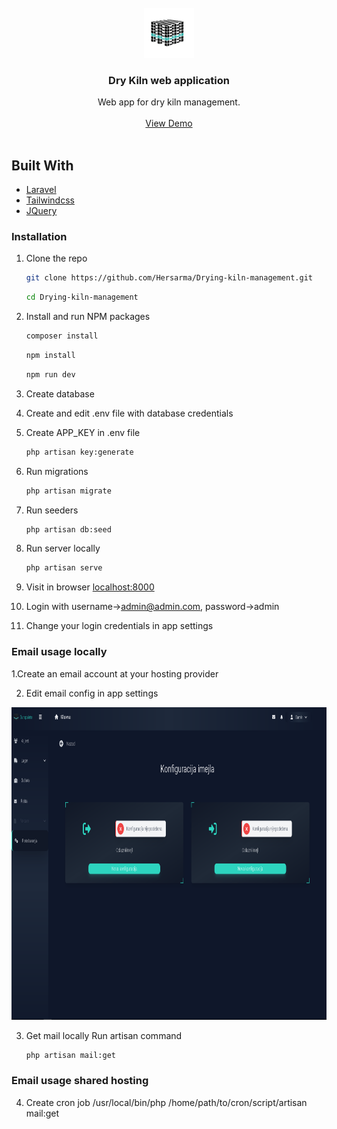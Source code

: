 <div id="top"></div>

<br />
<div align="center">
  <a href="https://github.com/github_username/repo_name">
    <img src="public/img/europalete-logo-black_teal.png" alt="Logo" width="80" height="80">
  </a>

<h3 align="center">Dry Kiln web application</h3>

  <p align="center">
    Web app for dry kiln management.
    <br />
    <br />
    <a href="https://hersarma.in.rs" target="_blank">View Demo</a>
    <br />
    <br />
  </p>
</div>

## Built With

* [Laravel](https://laravel.com)
* [Tailwindcss](https://tailwindcss.com)
* [JQuery](https://jquery.com)

### Installation

1. Clone the repo
   ```sh
   git clone https://github.com/Hersarma/Drying-kiln-management.git
   ```
   
   ```sh
   cd Drying-kiln-management
   ```
2. Install and run NPM packages

   ```sh
   composer install
   ```
   ```sh
   npm install
   ```
   ```sh
   npm run dev
   ```
3. Create database

4. Create and edit .env file with database credentials

5. Create APP_KEY in .env file
   ```sh
   php artisan key:generate
   ```
6. Run migrations
   ```sh
   php artisan migrate
   ```
7. Run seeders
   ```sh
   php artisan db:seed
   ```
8. Run server locally
   ```sh
   php artisan serve
   ```
9. Visit in browser
   <a href="http://localhost:8000" target="_blank">localhost:8000</a>

10. Login with username->admin@admin.com, password->admin

11. Change your login credentials in app settings

### Email usage locally

1.Create an email account at your hosting provider

2. Edit email config in app settings

<div align="left">
  <img src="public/img/github_img/email_settings.png" alt="Logo" width="750" height="500">
</div>

3. Get mail locally
 Run artisan command
   ```sh
   php artisan mail:get
   ```
### Email usage shared hosting
4. Create cron job
/usr/local/bin/php /home/path/to/cron/script/artisan mail:get
